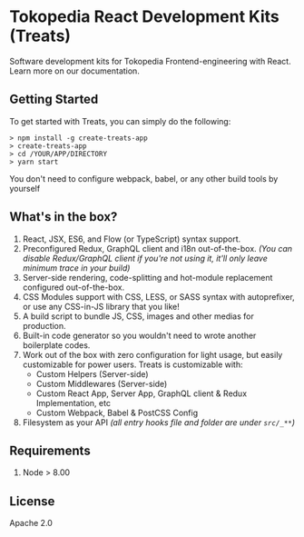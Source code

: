 # Tokopedia React Development Kits (Treats)

Software development kits for Tokopedia Frontend-engineering with React. Learn more on our documentation.

## Getting Started
To get started with Treats, you can simply do the following:

```
> npm install -g create-treats-app
> create-treats-app
> cd /YOUR/APP/DIRECTORY
> yarn start
```

You don't need to configure webpack, babel, or any other build tools by yourself

## What's in the box?
1. React, JSX, ES6, and Flow (or TypeScript) syntax support.
2. Preconfigured Redux, GraphQL client and i18n out-of-the-box. *(You can disable Redux/GraphQL client if you're not using it, it'll only leave minimum trace in your build)*
3. Server-side rendering, code-splitting and hot-module replacement configured out-of-the-box.
4. CSS Modules support with CSS, LESS, or SASS syntax with autoprefixer, or use any CSS-in-JS library that you like!
5. A build script to bundle JS, CSS, images and other medias for production.
6. Built-in code generator so you wouldn't need to wrote another boilerplate codes.
7. Work out of the box with zero configuration for light usage, but easily customizable for power users. Treats is customizable with:
    - Custom Helpers (Server-side)
    - Custom Middlewares (Server-side)
    - Custom React App, Server App, GraphQL client & Redux Implementation, etc
    - Custom Webpack, Babel & PostCSS Config
8. Filesystem as your API *(all entry hooks file and folder are under `src/_**`)*

## Requirements
1. Node > 8.00

## License
Apache 2.0
